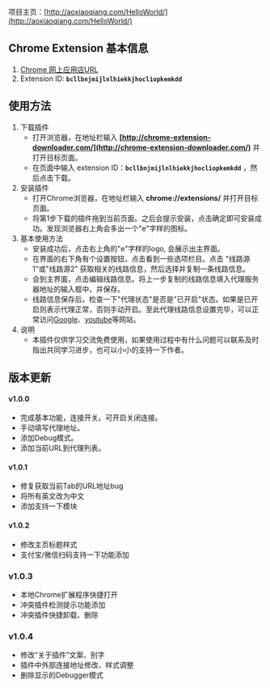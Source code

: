 项目主页：[http://aoxiaoqiang.com/HelloWorld/](http://aoxiaoqiang.com/HelloWorld/)

## Chrome Extension 基本信息

1. [Chrome 网上应用店URL](https://chrome.google.com/webstore/detail/hello-world-proxy/bcllbnjmijlnlhiekkjhocliopkemkdd)
2. Extension ID: **`bcllbnjmijlnlhiekkjhocliopkemkdd`**

## 使用方法

1. 下载插件
	+ 打开浏览器，在地址栏输入 **[http://chrome-extension-downloader.com/](http://chrome-extension-downloader.com/)** 并打开目标页面。
	+ 在页面中输入 extension ID：**`bcllbnjmijlnlhiekkjhocliopkemkdd`** ，然后点击下载。
2. 安装插件
	+ 打开Chrome浏览器，在地址栏输入 **chrome://extensions/** 并打开目标页面。
	+ 将第1步下载的插件拖到当前页面。之后会提示安装，点击确定即可安装成功。发现浏览器右上角会多出一个"e"字样的图标。
3. 基本使用方法
	+ 安装成功后，点击右上角的"e"字样的logo, 会展示出主界面。
	+ 在界面的右下角有个设置按钮，点击看到一些选项栏目。点击 "线路源1"或"线路源2" 获取相关的线路信息，然后选择并复制一条线路信息。
	+ 会到主界面，点击编辑线路信息。将上一步复制的线路信息填入代理服务器地址的输入框中，并保存。
	+ 线路信息保存后，检查一下"代理状态"是否是"已开启"状态。如果是已开启则表示代理正常，否则手动开启。至此代理线路信息设置完毕，可以正常访问[Google](http://www.google.com)、[youtube](http://www.youtube.com)等网站。
4. 说明
	+ 本插件仅供学习交流免费使用，如果使用过程中有什么问题可以联系及时指出共同学习进步，也可以小小的支持一下作者。



## 版本更新

#### v1.0.0
+ 完成基本功能，连接开关。可开启关闭连接。
+ 手动填写代理地址。
+ 添加Debug模式。
+ 添加当前URL到代理列表。

#### v1.0.1
+ 修复获取当前Tab的URL地址bug
+ 将所有英文改为中文
+ 添加支持一下模块

#### v1.0.2
+ 修改主页标题样式
+ 支付宝/微信扫码支持一下功能添加

### v1.0.3
+ 本地Chrome扩展程序快捷打开
+ 冲突插件检测提示功能添加
+ 冲突插件快捷卸载、删除

### v1.0.4
+ 修改“关于插件”文案、别字
+ 插件中外部连接地址修改、样式调整
+ 删除显示的Debugger模式

